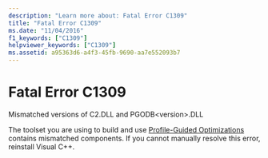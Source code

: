 ```yaml
---
description: "Learn more about: Fatal Error C1309"
title: "Fatal Error C1309"
ms.date: "11/04/2016"
f1_keywords: ["C1309"]
helpviewer_keywords: ["C1309"]
ms.assetid: a95363d6-a4f3-45fb-9690-aa7e552093b7
---
```

# Fatal Error C1309

Mismatched versions of C2.DLL and PGODB\<version>.DLL

The toolset you are using to build and use [Profile-Guided Optimizations](../../build/profile-guided-optimizations.md) contains mismatched components.  If you cannot manually resolve this error, reinstall Visual C++.
